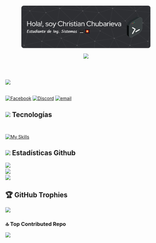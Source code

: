 <p align="center">
  <img src="https://github.com/chkdskChubarieva/chkdskChubarieva/blob/cd1fb63d6b79ffb344b00c8e68a999feaf76041b/assets/github-header-image.png" width="80%" alt="Mi Banner">
</p>

<p align="center">
  <a href="https://github.com/DenverCoder1/readme-typing-svg"><img src="https://readme-typing-svg.herokuapp.com?font=Time+New+Roman&color=cyan&size=25&center=true&vCenter=true&width=600&height=100&lines=Bienvenido+a+mi+repositorio!!!;++;Estudiante+de+Ing.Sistemas,;Motivado+a+aprender+nuevas+cosas!,;"></a>
</p>
<br><br>

<img src="https://user-images.githubusercontent.com/73097560/115834477-dbab4500-a447-11eb-908a-139a6edaec5c.gif"><br><br>

[![Facebook](https://img.shields.io/badge/Facebook-%231877F2.svg?logo=Facebook&logoColor=white)](https://facebook.com/https://www.facebook.com/share/159uatL1cC/) [![Discord](https://img.shields.io/badge/Discord-%237289DA.svg?logo=discord&logoColor=white)](https://discord.com/users/christianChubarieva#0140) [![email](https://img.shields.io/badge/Email-D14836?logo=gmail&logoColor=white)](mailto:christian.chubarieva@gmail.com) 

## <img src="https://media2.giphy.com/media/QssGEmpkyEOhBCb7e1/giphy.gif?cid=ecf05e47a0n3gi1bfqntqmob8g9aid1oyj2wr3ds3mg700bl&rid=giphy.gif" width ="25"><b> Tecnologías</b>
<br>

[![My Skills](https://skillicons.dev/icons?i=html,css,js,react,vite,php,laravel,python,java,flask,mysql,postgres,apache,git,matplotlib,pandas,numpy&perline=3)](https://skillicons.dev)
## <img src="https://media.giphy.com/media/iY8CRBdQXODJSCERIr/giphy.gif" width="35"><b> Estadísticas Github </b>
![](https://github-readme-stats.vercel.app/api?username=chkdskChubarieva&theme=dark&hide_border=true&include_all_commits=false&count_private=false)<br/>
![](https://nirzak-streak-stats.vercel.app/?user=chkdskChubarieva&theme=dark&hide_border=true)<br/>
![](https://github-readme-stats.vercel.app/api/top-langs/?username=chkdskChubarieva&theme=dark&hide_border=true&include_all_commits=false&count_private=false&layout=compact)

## 🏆 GitHub Trophies
![](https://github-profile-trophy.vercel.app/?username=chkdskChubarieva&theme=dark&no-frame=true&no-bg=true&margin-w=4)

### 🔝 Top Contributed Repo
![](https://github-contributor-stats.vercel.app/api?username=chkdskChubarieva&limit=5&theme=transparent&combine_all_yearly_contributions=true)

<!-- Proudly created with GPRM ( https://gprm.itsvg.in ) -->
